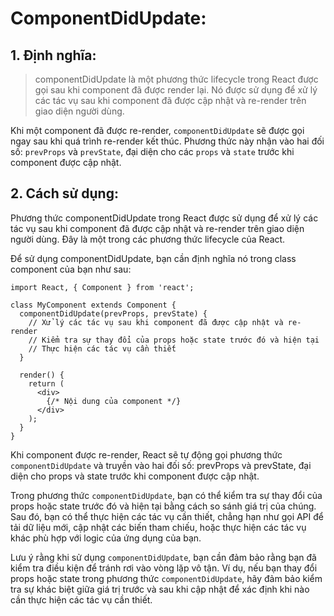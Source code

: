 # ComponentDidUpdate:

## 1. Định nghĩa:
> componentDidUpdate là một phương thức lifecycle trong React được gọi sau khi component đã được render lại. Nó được sử dụng để xử lý các tác vụ sau khi component đã được cập nhật và re-render trên giao diện người dùng.

Khi một component đã được re-render, `componentDidUpdate` sẽ được gọi ngay sau khi quá trình re-render kết thúc. Phương thức này nhận vào hai đối số: `prevProps` và `prevState`, đại diện cho các `props` và `state` trước khi component được cập nhật.

## 2. Cách sử dụng:
Phương thức componentDidUpdate trong React được sử dụng để xử lý các tác vụ sau khi component đã được cập nhật và re-render trên giao diện người dùng. Đây là một trong các phương thức lifecycle của React.

Để sử dụng componentDidUpdate, bạn cần định nghĩa nó trong class component của bạn như sau:

```
import React, { Component } from 'react';

class MyComponent extends Component {
  componentDidUpdate(prevProps, prevState) {
    // Xử lý các tác vụ sau khi component đã được cập nhật và re-render
    // Kiểm tra sự thay đổi của props hoặc state trước đó và hiện tại
    // Thực hiện các tác vụ cần thiết
  }

  render() {
    return (
      <div>
        {/* Nội dung của component */}
      </div>
    );
  }
}
```

Khi component được re-render, React sẽ tự động gọi phương thức `componentDidUpdate` và truyền vào hai đối số: prevProps và prevState, đại diện cho props và state trước khi component được cập nhật.

Trong phương thức `componentDidUpdate`, bạn có thể kiểm tra sự thay đổi của props hoặc state trước đó và hiện tại bằng cách so sánh giá trị của chúng. Sau đó, bạn có thể thực hiện các tác vụ cần thiết, chẳng hạn như gọi API để tải dữ liệu mới, cập nhật các biến tham chiếu, hoặc thực hiện các tác vụ khác phù hợp với logic của ứng dụng của bạn.

Lưu ý rằng khi sử dụng `componentDidUpdate`, bạn cần đảm bảo rằng bạn đã kiểm tra điều kiện để tránh rơi vào vòng lặp vô tận. Ví dụ, nếu bạn thay đổi props hoặc state trong phương thức `componentDidUpdate`, hãy đảm bảo kiểm tra sự khác biệt giữa giá trị trước và sau khi cập nhật để xác định khi nào cần thực hiện các tác vụ cần thiết.

